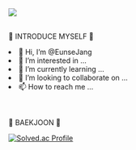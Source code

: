 <img src="https://capsule-render.vercel.app/api?type=wave&color=b5baff&height=150&section=header&text=Welcome!&fontSize=50&fontColor=ffffff" />

<br>💬 INTRODUCE MYSELF 💬<Br>
<li>👋 Hi, I’m @EunseJang</li>
<li>👀 I’m interested in ...</li>
<li>🌱 I’m currently learning ...</li>
<li>💞️ I’m looking to collaborate on ...</li>
<li>📫 How to reach me ...</li><br>

<br>🏅 BAEKJOON 🏅

[![Solved.ac Profile](http://mazassumnida.wtf/api/v2/generate_badge?boj=jjsse37)](https://solved.ac/jjsse37/)



<!---
EunseJang/EunseJang is a ✨ special ✨ repository because its `README.md` (this file) appears on your GitHub profile.
You can click the Preview link to take a look at your changes.
--->
